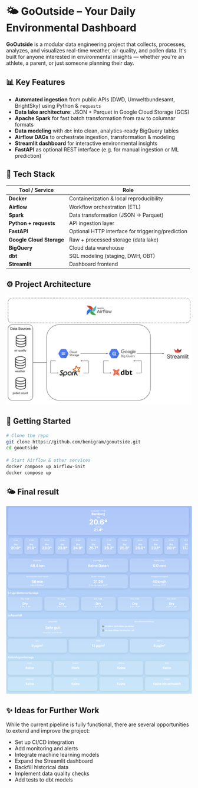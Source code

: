 # 🌤️ GoOutside – Your Daily Environmental Dashboard

**GoOutside** is a modular data engineering project that collects, processes, analyzes, and visualizes real-time weather, air quality, and pollen data. It's built for anyone interested in environmental insights — whether you're an athlete, a parent, or just someone planning their day.



## 📊 Key Features

- **Automated ingestion** from public APIs (DWD, Umweltbundesamt, BrightSky) using Python & `requests`
- **Data lake architecture**: JSON + Parquet in Google Cloud Storage (GCS)
- **Apache Spark** for fast batch transformation from raw to columnar formats
- **Data modeling** with `dbt` into clean, analytics-ready BigQuery tables
- **Airflow DAGs** to orchestrate ingestion, transformation & modeling
- **Streamlit dashboard** for interactive environmental insights
- **FastAPI** as optional REST interface (e.g. for manual ingestion or ML prediction)



## 🧰 Tech Stack

| Tool / Service          | Role                                          |
|--------------------------|-----------------------------------------------|
| **Docker**              | Containerization & local reproducibility      |
| **Airflow**             | Workflow orchestration (ETL)                  |
| **Spark**               | Data transformation (JSON → Parquet)          |
| **Python + requests**   | API ingestion layer                           |
| **FastAPI**             | Optional HTTP interface for triggering/prediction |
| **Google Cloud Storage**| Raw + processed storage (data lake)           |
| **BigQuery**            | Cloud data warehouse                          |
| **dbt**                 | SQL modeling (staging, DWH, OBT)              |
| **Streamlit**           | Dashboard frontend                            |

## ⚙️ Project Architecture
![GoOutside Architecture](gooutside-architecture.png)


## 🚀 Getting Started

```bash
# Clone the repo
git clone https://github.com/benigram/gooutside.git
cd gooutside

# Start Airflow & other services
docker compose up airflow-init
docker compose up
```

## 🌤️ Final result
![Final result](final_result.png)


## ✨ Ideas for Further Work
While the current pipeline is fully functional, there are several opportunities to extend and improve the project:
- Set up CI/CD integration
- Add monitoring and alerts
- Integrate machine learning models
- Expand the Streamlit dashboard
- Backfill historical data
- Implement data quality checks
- Add tests to dbt models
